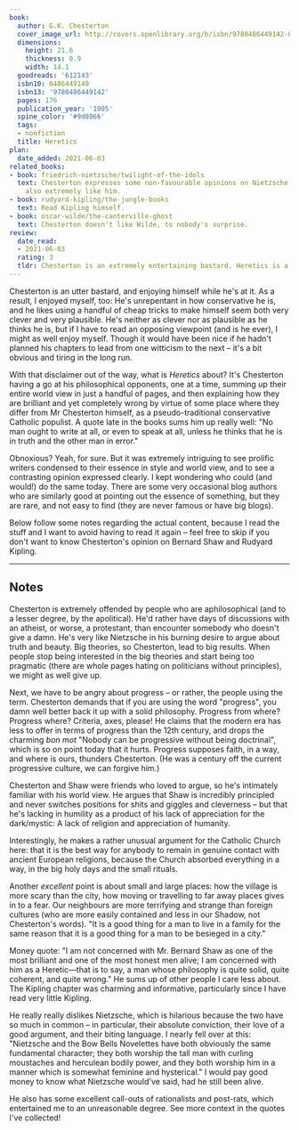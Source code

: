 ```yaml
---
book:
  author: G.K. Chesterton
  cover_image_url: http://covers.openlibrary.org/b/isbn/9780486449142-L.jpg
  dimensions:
    height: 21.6
    thickness: 0.9
    width: 14.1
  goodreads: '612143'
  isbn10: 0486449149
  isbn13: '9780486449142'
  pages: 176
  publication_year: '1905'
  spine_color: '#9d8066'
  tags:
  - nonfiction
  title: Heretics
plan:
  date_added: 2021-06-03
related_books:
- book: friedrich-nietzsche/twilight-of-the-idols
  text: Chesterton expresses some non-favourable opinions on Nietzsche while being
    also extremely like him.
- book: rudyard-kipling/the-jungle-books
  text: Read Kipling himself.
- book: oscar-wilde/the-canterville-ghost
  text: Chesterton doesn't like Wilde, to nobody's surprise.
review:
  date_read:
  - 2021-06-03
  rating: 3
  tldr: Chesterton is an extremely entertaining bastard. Heretics is a good read if you can tolerate him.
---
```


Chesterton is an utter bastard, and enjoying himself while he's at it. As a result, I enjoyed myself, too: He's
unrepentant in how conservative he is, and he likes using a handful of cheap tricks to make himself seem both very
clever and very plausible. He's neither as clever nor as plausible as he thinks he is, but if I have to read an opposing
viewpoint (and is he ever), I might as well enjoy myself.
Though it would have been nice if he hadn't planned his
chapters to lead from one witticism to the next – it's a bit obvious and tiring in the long run.

With that disclaimer out of the way, what is *Heretics* about? It's Chesterton having a go at his philosophical
opponents, one at a time, summing up their entire world view in just a handful of pages, and then explaining how they
are brilliant and yet completely wrong by virtue of some place where they differ from Mr Chesterton himself, as a
pseudo-traditional conservative Catholic populist. A quote late in the books sums him up really well: "No man ought to
write at all, or even to speak at all, unless he thinks that he is in truth and the other man in error."

Obnoxious? Yeah, for sure. But it was extremely intriguing to see prolific writers condensed to their essence in style
and world view, and to see a contrasting opinion expressed clearly. I kept wondering who could (and would!) do the same
today. There are some very occasional blog authors who are similarly good at pointing out the essence of something, but
they are rare, and not easy to find (they are never famous or have big blogs).

Below follow some notes regarding the actual content, because I read the stuff and I want to avoid having to read it
again – feel free to skip if you don't want to know Chesterton's opinion on Bernard Shaw and Rudyard Kipling.

----

## Notes

Chesterton is extremely offended by people who are aphilosophical (and to a lesser degree, by the apolitical). He'd
rather have days of discussions with an atheist, or worse, a protestant, than encounter somebody who doesn't give a
damn. He's very like Nietzsche in his burning desire to argue about truth and beauty. Big theories, so Chesterton, lead
to big results. When people stop being interested in the big theories and start being too pragmatic (there are whole
pages hating on politicians without principles), we might as well give up.

Next, we have to be angry about progress – or rather, the people using the term. Chesterton demands that if you are
using the word "progress", you damn well better back it up with a solid philosophy. Progress from where? Progress where?
Criteria, axes, please! He claims that the modern era has less to offer in terms of progress than the 12th century, and
drops the charming *bon mot* "Nobody can be progressive without being doctrinal", which is so on point today that it hurts.
Progress supposes faith, in a way, and where is ours, thunders Chesterton. (He was a century off the current progressive
culture, we can forgive him.)

Chesterton and Shaw were friends who loved to argue, so he's intimately familiar with his world view. He argues that Shaw
is incredibly principled and never switches positions for shits and giggles and cleverness – but that he's lacking in
humility as a product of his lack of appreciation for the dark/mystic: A lack of religion and appreciation of
humanity.

Interestingly, he makes a rather unusual argument for the Catholic Church here: that it is the best way for anybody to
remain in genuine contact with ancient European religions, because the Church absorbed everything in a way, in the big
holy days and the small rituals.

Another *excellent* point is about small and large places: how the village is more scary than the city, how moving or
travelling to far away places gives in to a fear. Our neighbours are more terrifying and strange than foreign cultures
(who are more easily contained and less in our Shadow, not Chesterton's words).
"It is a good thing for a man to live in a family for the same reason that it is a good thing for a man to be besieged in a city."

Money quote: "I am not concerned with Mr. Bernard Shaw as one of the most brilliant and one of the most honest men
alive; I am concerned with him as a Heretic—that is to say, a man whose philosophy is quite solid, quite coherent, and
quite wrong." He sums up of other people I care less about. The Kipling chapter was charming and
informative, particularly since I have read very little Kipling.

He really really dislikes Nietzsche, which is hilarious because the two have so much in common – in particular, their
absolute conviction, their love of a good argument, and their biting language. I nearly fell over at this: "Nietzsche
and the Bow Bells Novelettes have both obviously the same fundamental character; they both worship the tall man with
curling moustaches and herculean bodily power, and they both worship him in a manner which is somewhat feminine and
hysterical." I would pay good money to know what Nietzsche would've said, had he still been alive.

He also has some excellent call-outs of rationalists and post-rats, which entertained me to an unreasonable degree. See
more context in the quotes I've collected!
